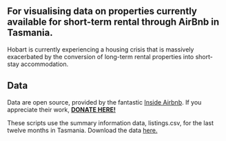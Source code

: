 ## For visualising data on properties currently available for short-term rental through AirBnb in Tasmania. 

Hobart is currently experiencing a housing crisis that is massively exacerbated by the conversion of long-term rental properties into short-stay accommodation. 

## Data

Data are open source, provided by the fantastic [Inside Airbnb](http://insideairbnb.com). If you appreciate their work, [**DONATE HERE!**](http://insideairbnb.com/donate)

These scripts use the summary information data, listings.csv, for the last twelve months in Tasmania. Download the data [here.](http://insideairbnb.com/get-the-data)

